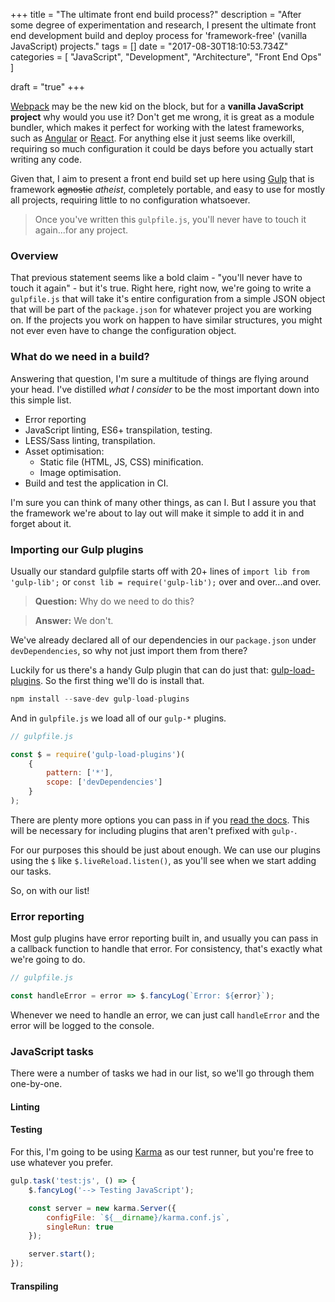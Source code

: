 +++
title = "The ultimate front end build process?"
description = "After some degree of experimentation and research, I present the ultimate front end development build and deploy process for 'framework-free' (vanilla JavaScript) projects."
tags = []
date = "2017-08-30T18:10:53.734Z"
categories = [
    "JavaScript",
    "Development",
    "Architecture",
    "Front End Ops"
]

draft = "true"
+++

[Webpack](https://webpack.js.org/) may be the new kid on the block, but for a **vanilla JavaScript project** why would you use it? Don't get me wrong, it is great as a module bundler, which makes it perfect for working with the latest frameworks, such as [Angular](https://angular.io/) or [React](https://facebook.github.io/react/). For anything else it just seems like overkill, requiring so much configuration it could be days before you actually start writing any code.

Given that, I aim to present a front end build set up here using [Gulp](https://gulpjs.com/) that is framework ~~agnostic~~ _atheist_, completely portable, and easy to use for mostly all projects, requiring little to no configuration whatsoever.

 > Once you've written this `gulpfile.js`, you'll never have to touch it again...for any project.

### Overview

That previous statement seems like a bold claim - "you'll never have to touch it again" - but it's true. Right here, right now, we're going to write a `gulpfile.js` that will take it's entire configuration from a simple JSON object that will be part of the `package.json` for whatever project you are working on. If the projects you work on happen to have similar structures, you might not ever even have to change the configuration object.

### What do we need in a build?

Answering that question, I'm sure a multitude of things are flying around your head. I've distilled _what I consider_ to be the most important down into this simple list.

 - Error reporting
 - JavaScript linting, ES6+ transpilation, testing.
 - LESS/Sass linting, transpilation.
 - Asset optimisation:
    - Static file (HTML, JS, CSS) minification.
    - Image optimisation.
 - Build and test the application in CI.


I'm sure you can think of many other things, as can I. But I assure you that the framework we're about to lay out will make it simple to add it in and forget about it.


### Importing our Gulp plugins

Usually our standard gulpfile starts off with 20+ lines of `import lib from 'gulp-lib';` or `const lib = require('gulp-lib');` over and over...and over.

 > **Question:** Why do we need to do this?

 > **Answer:** We don't.

We've already declared all of our dependencies in our `package.json` under `devDependencies`, so why not just import them from there?

Luckily for us there's a handy Gulp plugin that can do just that: [gulp-load-plugins](https://www.npmjs.com/package/gulp-load-plugins). So the first thing we'll do is install that.

```javascript
npm install --save-dev gulp-load-plugins
```

And in `gulpfile.js` we load all of our `gulp-*` plugins.

```javascript
// gulpfile.js

const $ = require('gulp-load-plugins')(
    {
        pattern: ['*'],
        scope: ['devDependencies']
    }
);
```

There are plenty more options you can pass in if you [read the docs](https://www.npmjs.com/package/gulp-load-plugins#options). This will be necessary for including plugins that aren't prefixed with `gulp-`.

For our purposes this should be just about enough. We can use our plugins using the `$` like `$.liveReload.listen()`, as you'll see when we start adding our tasks.

So, on with our list!

### Error reporting

Most gulp plugins have error reporting built in, and usually you can pass in a callback function to handle that error. For consistency, that's exactly what we're going to do.

```javascript
// gulpfile.js

const handleError = error => $.fancyLog(`Error: ${error}`);
```

Whenever we need to handle an error, we can just call `handleError` and the error will be logged to the console.

### JavaScript tasks

There were a number of tasks we had in our list, so we'll go through them one-by-one.

#### Linting


#### Testing

For this, I'm going to be using [Karma](https://karma-runner.github.io/1.0/index.html) as our test runner, but you're free to use whatever you prefer.

```javascript
gulp.task('test:js', () => {
    $.fancyLog('--> Testing JavaScript');

    const server = new karma.Server({
        configFile: `${__dirname}/karma.conf.js`,
        singleRun: true
    });

    server.start();
});
```

#### Transpiling



